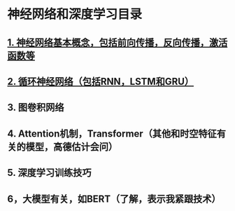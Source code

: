 # 神经网络和深度学习目录
## [1. 神经网络基本概念，包括前向传播，反向传播，激活函数等](/ml_dl_1.md)
## [2. 循环神经网络（包括RNN，LSTM和GRU）](/ml_dl_2_cnn.md)
## 3. 图卷积网络
## 4. Attention机制，Transformer（其他和时空特征有关的模型，高德估计会问）
## 5. 深度学习训练技巧
## 6，大模型有关，如BERT（了解，表示我紧跟技术）

